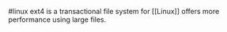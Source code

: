 #linux 
ext4 is a transactional file system for [[Linux]] offers more performance using large files.
